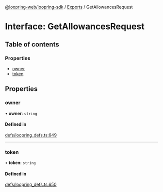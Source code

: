 [@loopring-web/loopring-sdk](../README.md) / [Exports](../modules.md) / GetAllowancesRequest

# Interface: GetAllowancesRequest

## Table of contents

### Properties

- [owner](GetAllowancesRequest.md#owner)
- [token](GetAllowancesRequest.md#token)

## Properties

### owner

• **owner**: `string`

#### Defined in

[defs/loopring_defs.ts:649](https://github.com/Loopring/loopring_sdk/blob/538bd47/src/defs/loopring_defs.ts#L649)

___

### token

• **token**: `string`

#### Defined in

[defs/loopring_defs.ts:650](https://github.com/Loopring/loopring_sdk/blob/538bd47/src/defs/loopring_defs.ts#L650)
